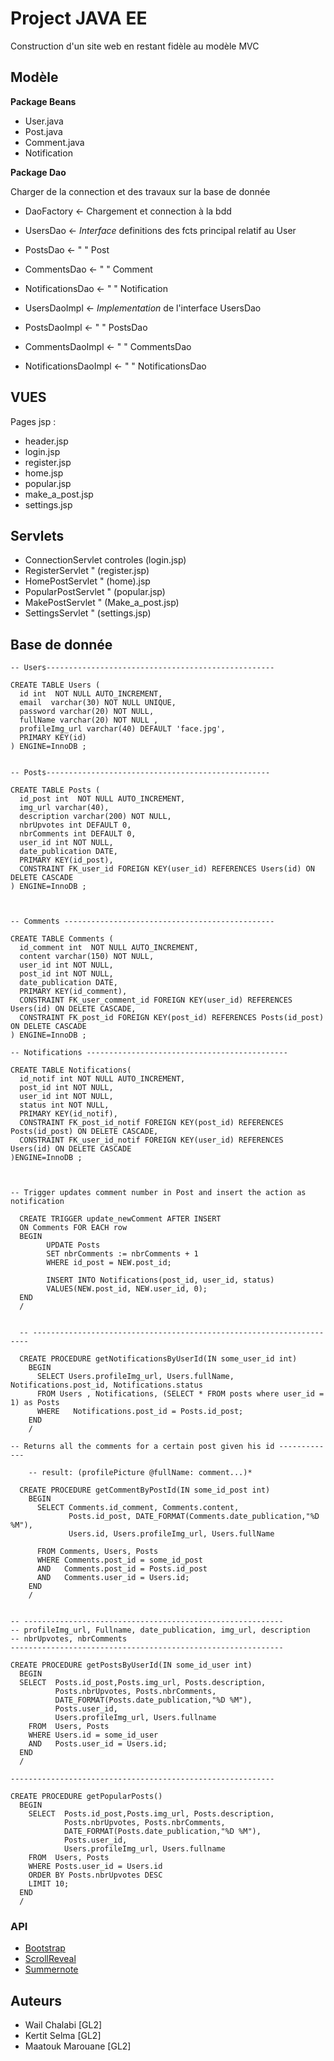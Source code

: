 # Project JAVA EE

Construction d'un site web en restant fidèle au modèle MVC

## Modèle

**Package Beans**

- User.java        
- Post.java        
- Comment.java     
- Notification

**Package Dao**

Charger de la connection et des travaux sur la base de donnée

- DaoFactory <- Chargement et connection à la bdd

- UsersDao    <- *Interface* definitions des fcts principal relatif au User
- PostsDao    <-  " "                                                Post
- CommentsDao <-  " "                                                Comment
- NotificationsDao <- " "                                            Notification

- UsersDaoImpl    <- *Implementation* de l'interface UsersDao
- PostsDaoImpl    <-    " "                          PostsDao
- CommentsDaoImpl <-    " "                          CommentsDao
- NotificationsDaoImpl <- " "                        NotificationsDao    


## VUES

Pages jsp :
- header.jsp          
- login.jsp           
- register.jsp        
- home.jsp            
- popular.jsp         
- make_a_post.jsp     
- settings.jsp        

## Servlets

- ConnectionServlet controles  (login.jsp)    
- RegisterServlet       "     (register.jsp)
- HomePostServlet       "     (home).jsp     
- PopularPostServlet    "     (popular.jsp)  
- MakePostServlet       "     (Make_a_post.jsp)
- SettingsServlet       "     (settings.jsp)  


## Base de donnée


```
-- Users---------------------------------------------------

CREATE TABLE Users (
  id int  NOT NULL AUTO_INCREMENT,
  email  varchar(30) NOT NULL UNIQUE,
  password varchar(20) NOT NULL,
  fullName varchar(20) NOT NULL ,
  profileImg_url varchar(40) DEFAULT 'face.jpg',
  PRIMARY KEY(id)
) ENGINE=InnoDB ;


-- Posts--------------------------------------------------

CREATE TABLE Posts (
  id_post int  NOT NULL AUTO_INCREMENT,
  img_url varchar(40),
  description varchar(200) NOT NULL,
  nbrUpvotes int DEFAULT 0,
  nbrComments int DEFAULT 0,
  user_id int NOT NULL,
  date_publication DATE,
  PRIMARY KEY(id_post),
  CONSTRAINT FK_user_id FOREIGN KEY(user_id) REFERENCES Users(id) ON DELETE CASCADE
) ENGINE=InnoDB ;



-- Comments -----------------------------------------------

CREATE TABLE Comments (
  id_comment int  NOT NULL AUTO_INCREMENT,
  content varchar(150) NOT NULL,
  user_id int NOT NULL,
  post_id int NOT NULL,
  date_publication DATE,
  PRIMARY KEY(id_comment),
  CONSTRAINT FK_user_comment_id FOREIGN KEY(user_id) REFERENCES Users(id) ON DELETE CASCADE,
  CONSTRAINT FK_post_id FOREIGN KEY(post_id) REFERENCES Posts(id_post) ON DELETE CASCADE
) ENGINE=InnoDB ;

-- Notifications ---------------------------------------------

CREATE TABLE Notifications(
  id_notif int NOT NULL AUTO_INCREMENT,
  post_id int NOT NULL,
  user_id int NOT NULL,
  status int NOT NULL,
  PRIMARY KEY(id_notif),
  CONSTRAINT FK_post_id_notif FOREIGN KEY(post_id) REFERENCES Posts(id_post) ON DELETE CASCADE,
  CONSTRAINT FK_user_id_notif FOREIGN KEY(user_id) REFERENCES Users(id) ON DELETE CASCADE
)ENGINE=InnoDB ;



-- Trigger updates comment number in Post and insert the action as notification

  CREATE TRIGGER update_newComment AFTER INSERT
  ON Comments FOR EACH row
  BEGIN
        UPDATE Posts
        SET nbrComments := nbrComments + 1
        WHERE id_post = NEW.post_id;

        INSERT INTO Notifications(post_id, user_id, status)
        VALUES(NEW.post_id, NEW.user_id, 0);
  END
  /


  -- ---------------------------------------------------------------------

  CREATE PROCEDURE getNotificationsByUserId(IN some_user_id int)
    BEGIN
      SELECT Users.profileImg_url, Users.fullName, Notifications.post_id, Notifications.status
      FROM Users , Notifications, (SELECT * FROM posts where user_id = 1) as Posts
      WHERE   Notifications.post_id = Posts.id_post;
    END
    /

-- Returns all the comments for a certain post given his id -------------

    -- result: (profilePicture @fullName: comment...)*

  CREATE PROCEDURE getCommentByPostId(IN some_id_post int)
    BEGIN
      SELECT Comments.id_comment, Comments.content,
             Posts.id_post, DATE_FORMAT(Comments.date_publication,"%D %M"),
             Users.id, Users.profileImg_url, Users.fullName

      FROM Comments, Users, Posts
      WHERE Comments.post_id = some_id_post
      AND   Comments.post_id = Posts.id_post
      AND   Comments.user_id = Users.id;
    END
    /


-- ----------------------------------------------------------
-- profileImg_url, Fullname, date_publication, img_url, description
-- nbrUpvotes, nbrComments
-------------------------------------------------------------

CREATE PROCEDURE getPostsByUserId(IN some_id_user int)
  BEGIN
  SELECT  Posts.id_post,Posts.img_url, Posts.description,
          Posts.nbrUpvotes, Posts.nbrComments,
          DATE_FORMAT(Posts.date_publication,"%D %M"),
          Posts.user_id,
          Users.profileImg_url, Users.fullname
    FROM  Users, Posts
    WHERE Users.id = some_id_user
    AND   Posts.user_id = Users.id;
  END
  /

-----------------------------------------------------------

CREATE PROCEDURE getPopularPosts()
  BEGIN
    SELECT  Posts.id_post,Posts.img_url, Posts.description,
            Posts.nbrUpvotes, Posts.nbrComments,
            DATE_FORMAT(Posts.date_publication,"%D %M"),
            Posts.user_id,
            Users.profileImg_url, Users.fullname
    FROM  Users, Posts
    WHERE Posts.user_id = Users.id
    ORDER BY Posts.nbrUpvotes DESC
    LIMIT 10;
  END
  /

```

### API

* [Bootstrap](https://getbootstrap.com/)
* [ScrollReveal](https://scrollrevealjs.org/)
* [Summernote](https://summernote.org/)


## Auteurs
* Wail Chalabi     [GL2]
* Kertit Selma     [GL2]
* Maatouk Marouane [GL2]
